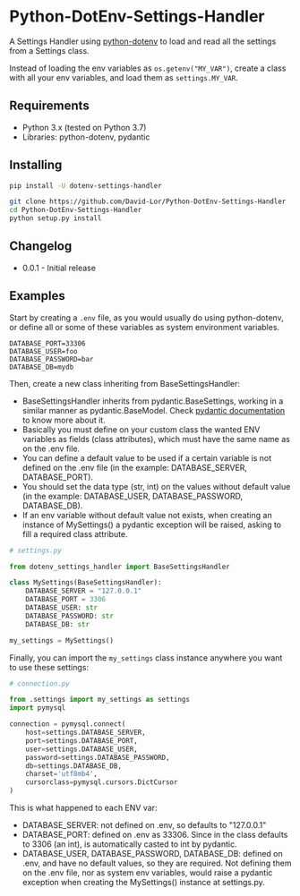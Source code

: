 # Python-DotEnv-Settings-Handler

A Settings Handler using [python-dotenv](https://github.com/theskumar/python-dotenv) to load and read all the settings from a Settings class.

Instead of loading the env variables as `os.getenv("MY_VAR")`, create a class with all your env variables, and load them as `settings.MY_VAR`.

## Requirements

- Python 3.x (tested on Python 3.7)
- Libraries: python-dotenv, pydantic

## Installing

```bash
pip install -U dotenv-settings-handler
```

```bash
git clone https://github.com/David-Lor/Python-DotEnv-Settings-Handler
cd Python-DotEnv-Settings-Handler
python setup.py install
```

## Changelog

- 0.0.1 - Initial release

## Examples

Start by creating a `.env` file, as you would usually do using python-dotenv, or define all or some of these variables as system environment variables.

```
DATABASE_PORT=33306
DATABASE_USER=foo
DATABASE_PASSWORD=bar
DATABASE_DB=mydb
```

Then, create a new class inheriting from BaseSettingsHandler:
- BaseSettingsHandler inherits from pydantic.BaseSettings, working in a similar manner as pydantic.BaseModel. Check [pydantic documentation](https://pydantic-docs.helpmanual.io/) to know more about it.
- Basically you must define on your custom class the wanted ENV variables as fields (class attributes), which must have the same name as on the .env file.
- You can define a default value to be used if a certain variable is not defined on the .env file (in the example: DATABASE_SERVER, DATABASE_PORT).
- You should set the data type (str, int) on the values without default value (in the example: DATABASE_USER, DATABASE_PASSWORD, DATABASE_DB).
- If an env variable without default value not exists, when creating an instance of MySettings() a pydantic exception will be raised, asking to fill a required class attribute.

```python
# settings.py

from dotenv_settings_handler import BaseSettingsHandler

class MySettings(BaseSettingsHandler):
    DATABASE_SERVER = "127.0.0.1"
    DATABASE_PORT = 3306
    DATABASE_USER: str
    DATABASE_PASSWORD: str
    DATABASE_DB: str

my_settings = MySettings()
```

Finally, you can import the `my_settings` class instance anywhere you want to use these settings:

```python
# connection.py

from .settings import my_settings as settings
import pymysql

connection = pymysql.connect(
    host=settings.DATABASE_SERVER,
    port=settings.DATABASE_PORT,
    user=settings.DATABASE_USER,
    password=settings.DATABASE_PASSWORD,
    db=settings.DATABASE_DB,
    charset='utf8mb4',
    cursorclass=pymysql.cursors.DictCursor
)
```

This is what happened to each ENV var:

- DATABASE_SERVER: not defined on .env, so defaults to "127.0.0.1"
- DATABASE_PORT: defined on .env as 33306. Since in the class defaults to 3306 (an int), is automatically casted to int by pydantic.
- DATABASE_USER, DATABASE_PASSWORD, DATABASE_DB: defined on .env, and have no default values, so they are required. Not defining them on the .env file, nor as system env variables, would raise a pydantic exception when creating the MySettings() instance at settings.py.
